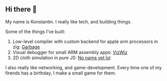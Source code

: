 ## Hi there 👋

My name is Konstantin. I really like tech, and building things.

Some of the things I've built:
1. Low-level compiler with custom backend for apple arm processors in zig: [Garbage](https://github.com/0xfaa/Garbage)
2. Visual debugger for small ARM assembly apps: [VizWiz](https://vizwiz.netlify.app/)
3. 2D cloth simulation in pure JS: [No name yet lol](https://lambent-pixie-ced146.netlify.app/)

I also really like networking, and game-development. Every time one of my firends has a birthday, I make a small game for them.

<!--
**KonstantinBelenko/KonstantinBelenko** is a ✨ _special_ ✨ repository because its `README.md` (this file) appears on your GitHub profile.

Here are some ideas to get you started:

- 🔭 I’m currently working on ...
- 🌱 I’m currently learning ...
- 👯 I’m looking to collaborate on ...
- 🤔 I’m looking for help with ...
- 💬 Ask me about ...
- 📫 How to reach me: ...
- 😄 Pronouns: ...
- ⚡ Fun fact: ...
-->
